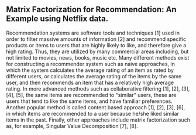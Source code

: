 ## Matrix Factorization for Recommendation: An Example using Netflix data.

Recommendation systems are software tools and techniques [1] used in order to filter massive amounts of information [2] and recommend specific products or items to users that are highly likely to like, and therefore give a high rating. Thus, they are utilized by many commercial areas including, but not limited to movies, news, books, music etc. Many different methods exist for constructing a recommender system such as naive approaches, in which the system calculates the average rating of an item as rated by different users, or calculates the average rating of the items by the same user, and then recommends an item that has a relatively high average rating. In more advanced methods such as collaborative filtering [1], [2], [3], [4], [5], the same items are recommended to "similar" users, these are users that tend to like the same items, and have familiar preferences. Another popular method is called content based approach [1], [2], [3], [6], in which items are recommended to a user because he/she liked similar items in the past. Finally, other approaches include matrix factorization such as, for example, Singular Value Decomposition [7], [8].
